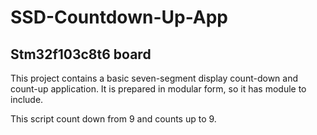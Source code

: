 # SSD-Countdown-Up-App
## Stm32f103c8t6 board

This project contains a basic seven-segment display count-down and count-up application.  It is prepared in modular form, so it has module to include.

This script count down from 9 and counts up to 9.
